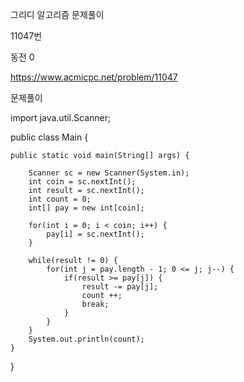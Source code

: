 그리디 알고리즘 문제풀이 

11047번

동전 0 

<a>https://www.acmicpc.net/problem/11047</a>

문제풀이

import java.util.Scanner;

public class Main {

	public static void main(String[] args) {
		
		Scanner sc = new Scanner(System.in);
		int coin = sc.nextInt();
		int result = sc.nextInt();
		int count = 0;
		int[] pay = new int[coin];
		
		for(int i = 0; i < coin; i++) {
			pay[i] = sc.nextInt();
		}
		
		while(result != 0) {
			for(int j = pay.length - 1; 0 <= j; j--) {
				if(result >= pay[j]) {
					result -= pay[j];
					count ++;
					break;
				}
			}
		}
		System.out.println(count);
	}
}
